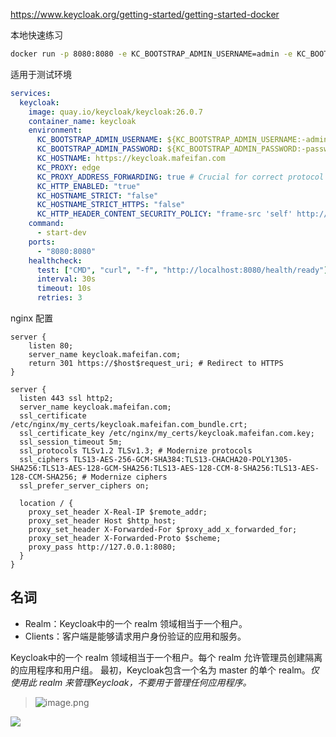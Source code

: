 https://www.keycloak.org/getting-started/getting-started-docker

本地快速练习
```bash
docker run -p 8080:8080 -e KC_BOOTSTRAP_ADMIN_USERNAME=admin -e KC_BOOTSTRAP_ADMIN_PASSWORD=admin quay.io/keycloak/keycloak:26.0.7 start-dev
```

适用于测试环境
```yaml
services:
  keycloak:
    image: quay.io/keycloak/keycloak:26.0.7
    container_name: keycloak
    environment:
      KC_BOOTSTRAP_ADMIN_USERNAME: ${KC_BOOTSTRAP_ADMIN_USERNAME:-admin}
      KC_BOOTSTRAP_ADMIN_PASSWORD: ${KC_BOOTSTRAP_ADMIN_PASSWORD:-password}
      KC_HOSTNAME: https://keycloak.mafeifan.com
      KC_PROXY: edge
      KC_PROXY_ADDRESS_FORWARDING: true # Crucial for correct protocol
      KC_HTTP_ENABLED: "true"
      KC_HOSTNAME_STRICT: "false"
      KC_HOSTNAME_STRICT_HTTPS: "false"
      KC_HTTP_HEADER_CONTENT_SECURITY_POLICY: "frame-src 'self' http://*.mafeifan.com https://*.mafeifan.com; object-src 'none';"
    command:
      - start-dev
    ports:
      - "8080:8080"
    healthcheck:
      test: ["CMD", "curl", "-f", "http://localhost:8080/health/ready"]
      interval: 30s
      timeout: 10s
      retries: 3
```

nginx 配置
```
server {
    listen 80;
    server_name keycloak.mafeifan.com;
    return 301 https://$host$request_uri; # Redirect to HTTPS
}

server {
  listen 443 ssl http2;
  server_name keycloak.mafeifan.com;
  ssl_certificate /etc/nginx/my_certs/keycloak.mafeifan.com_bundle.crt;
  ssl_certificate_key /etc/nginx/my_certs/keycloak.mafeifan.com.key;
  ssl_session_timeout 5m;
  ssl_protocols TLSv1.2 TLSv1.3; # Modernize protocols
  ssl_ciphers TLS13-AES-256-GCM-SHA384:TLS13-CHACHA20-POLY1305-SHA256:TLS13-AES-128-GCM-SHA256:TLS13-AES-128-CCM-8-SHA256:TLS13-AES-128-CCM-SHA256; # Modernize ciphers
  ssl_prefer_server_ciphers on;

  location / {
    proxy_set_header X-Real-IP $remote_addr;
    proxy_set_header Host $http_host;
    proxy_set_header X-Forwarded-For $proxy_add_x_forwarded_for;
    proxy_set_header X-Forwarded-Proto $scheme;
    proxy_pass http://127.0.0.1:8080;
  }
}
```

## 名词
* Realm：Keycloak中的一个 realm 领域相当于一个租户。
* Clients：客户端是能够请求用户身份验证的应用和服务。

Keycloak中的一个 realm 领域相当于一个租户。每个 realm 允许管理员创建隔离的应用程序和用户组。
最初，Keycloak包含一个名为 master 的单个 realm。*仅使用此 realm 来管理Keycloak，不要用于管理任何应用程序。*


> ![image.png](https://pek3b.qingstor.com/hexo-blog/2024/12/29/12-26-41-6dc70871240aa016ab8fd83e8597fa59-20241229122641253-ec0c5f.png)


![](https://pek3b.qingstor.com/hexo-blog/2024/12/29/12-36-49-a9d89fc44e49094e881499912b9e085d-20241229123649681-2cae5c.png)
